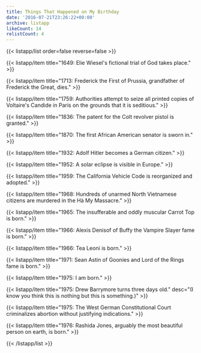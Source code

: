 ```yaml
---
title: Things That Happened on My Birthday
date: '2016-07-21T23:26:22+00:00'
archive: listapp
likeCount: 14
relistCount: 4
---
```



{{< listapp/list order=false reverse=false >}}

   {{< listapp/item title="1649: Elie Wiesel's fictional trial of God takes place." >}}

   {{< listapp/item title="1713: Frederick the First of Prussia, grandfather of Frederick the Great, dies." >}}

   {{< listapp/item title="1759: Authorities attempt to seize all printed copies of Voltaire's Candide in Paris on the grounds that it is seditious." >}}

   {{< listapp/item title="1836: The patent for the Colt revolver pistol is granted." >}}

   {{< listapp/item title="1870: The first African American senator is sworn in." >}}

   {{< listapp/item title="1932: Adolf Hitler becomes a German citizen." >}}

   {{< listapp/item title="1952: A solar eclipse is visible in Europe." >}}

   {{< listapp/item title="1959: The California Vehicle Code is reorganized and adopted." >}}

   {{< listapp/item title="1968: Hundreds of unarmed North Vietnamese citizens are murdered in the Hà My Massacre." >}}

   {{< listapp/item title="1965: The insufferable and oddly muscular Carrot Top is born." >}}

   {{< listapp/item title="1966: Alexis Denisof of Buffy the Vampire Slayer fame is born." >}}

   {{< listapp/item title="1966: Tea Leoni is born." >}}

   {{< listapp/item title="1971: Sean Astin of Goonies and Lord of the Rings fame is born." >}}

   {{< listapp/item title="1975: I am born." >}}

   {{< listapp/item title="1975: Drew Barrymore turns three days old."
      desc="(I know you think this is nothing but this is something.)" >}}

   {{< listapp/item title="1975: The West German Constitutional Court criminalizes abortion without justifying indications." >}}

   {{< listapp/item title="1976: Rashida Jones, arguably the most beautiful person on earth, is born." >}}

{{< /listapp/list >}}
